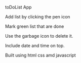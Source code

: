 toDoList App 

Add list by clicking the pen icon

Mark green list that are done

Use the garbage icon to delete it.

Include date and time on top.

Built using html css amd javascript
